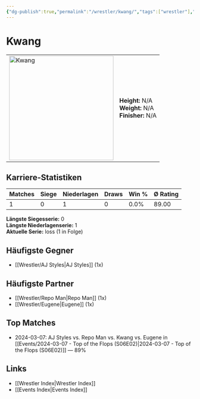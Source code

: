 ```yaml
---
{"dg-publish":true,"permalink":"/wrestler/kwang/","tags":["wrestler"],"noteIcon":"","created":"2025-08-11T09:33:19.819+02:00"}
---
```



# Kwang

<table>
<tr>
<td><img src="Kwang.png" width="280" alt="Kwang"></td>
<td>
<b>Height:</b> N/A<br>
<b>Weight:</b> N/A<br>
<b>Finisher:</b> N/A<br>
</td>
</tr>
</table>

## Karriere-Statistiken

| Matches | Siege | Niederlagen | Draws | Win % | Ø Rating |
|---------|-------|-------------|-------|-------|-----------|
| 1 | 0 | 1 | 0 | 0.0% | 89.00 |

**Längste Siegesserie:** 0<br>**Längste Niederlagenserie:** 1<br>**Aktuelle Serie:** loss (1 in Folge)


## Häufigste Gegner
- [[Wrestler/AJ Styles\|AJ Styles]] (1x)

## Häufigste Partner
- [[Wrestler/Repo Man\|Repo Man]] (1x)
- [[Wrestler/Eugene\|Eugene]] (1x)

## Top Matches
- 2024-03-07: AJ Styles vs. Repo Man vs. Kwang vs. Eugene  in [[Events/2024-03-07 - Top of the Flops (S06E02)\|2024-03-07 - Top of the Flops (S06E02)]] — 89%

## Links
- [[Wrestler Index\|Wrestler Index]]
- [[Events Index\|Events Index]]
